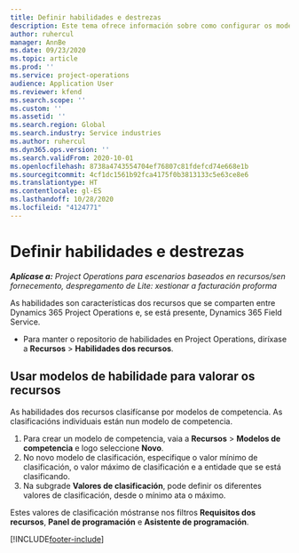 ```yaml
---
title: Definir habilidades e destrezas
description: Este tema ofrece información sobre como configurar os modelos de habilidades para valorar os recursos.
author: ruhercul
manager: AnnBe
ms.date: 09/23/2020
ms.topic: article
ms.prod: ''
ms.service: project-operations
audience: Application User
ms.reviewer: kfend
ms.search.scope: ''
ms.custom: ''
ms.assetid: ''
ms.search.region: Global
ms.search.industry: Service industries
ms.author: ruhercul
ms.dyn365.ops.version: ''
ms.search.validFrom: 2020-10-01
ms.openlocfilehash: 8738a4743554704ef76807c81fdefcd74e668e1b
ms.sourcegitcommit: 4cf1dc1561b92fca4175f0b3813133c5e63ce8e6
ms.translationtype: HT
ms.contentlocale: gl-ES
ms.lasthandoff: 10/28/2020
ms.locfileid: "4124771"
---
```

# <a name="define-skills-and-proficiencies"></a>Definir habilidades e destrezas

_**Aplícase a:** Project Operations para escenarios baseados en recursos/sen fornecemento, despregamento de Lite: xestionar a facturación proforma_

As habilidades son características dos recursos que se comparten entre Dynamics 365 Project Operations e, se está presente, Dynamics 365 Field Service. 

- Para manter o repositorio de habilidades en Project Operations, diríxase a **Recursos** \> **Habilidades dos recursos**. 

## <a name="use-proficiency-models-to-rate-resources"></a>Usar modelos de habilidade para valorar os recursos

As habilidades dos recursos clasifícanse por modelos de competencia. As clasificacións individuais están nun modelo de competencia. 

1. Para crear un modelo de competencia, vaia a **Recursos** \> **Modelos de competencia** e logo seleccione **Novo**.
2. No novo modelo de clasificación, especifique o valor mínimo de clasificación, o valor máximo de clasificación e a entidade que se está clasificando.
3. Na subgrade **Valores de clasificación**, pode definir os diferentes valores de clasificación, desde o mínimo ata o máximo.


Estes valores de clasificación móstranse nos filtros **Requisitos dos recursos**, **Panel de programación** e **Asistente de programación**.


[!INCLUDE[footer-include](../includes/footer-banner.md)]